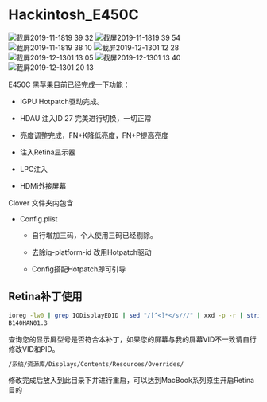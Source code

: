 # Hackintosh_E450C 

![截屏2019-11-1819 39 32](https://user-images.githubusercontent.com/9806325/69049782-9fe2a380-0a3b-11ea-9f03-f1b606f14729.png)
![截屏2019-11-1819 39 54](https://user-images.githubusercontent.com/9806325/69049792-a53fee00-0a3b-11ea-9a89-928444ba81a0.png)
![截屏2019-11-1819 38 10](https://user-images.githubusercontent.com/9806325/69049802-ab35cf00-0a3b-11ea-94c8-1fee92b70598.png)
![截屏2019-12-1301 12 28](https://user-images.githubusercontent.com/9806325/70765699-7a289000-1d96-11ea-9622-a27ab4a0580e.png)
![截屏2019-12-1301 13 05](https://user-images.githubusercontent.com/9806325/70765706-814f9e00-1d96-11ea-91a9-81d554eacf9d.png)
![截屏2019-12-1301 13 40](https://user-images.githubusercontent.com/9806325/70765711-86ace880-1d96-11ea-8695-66c2358474df.png)
![截屏2019-12-1301 20 13](https://user-images.githubusercontent.com/9806325/70765720-8dd3f680-1d96-11ea-973b-9e23018981ba.png)



E450C 黑苹果目前已经完成一下功能：

* IGPU Hotpatch驱动完成。

* HDAU 注入ID 27 完美进行切换，一切正常

* 亮度调整完成，FN+K降低亮度，FN+P提高亮度

* 注入Retina显示器

* LPC注入

* HDMi外接屏幕

Clover 文件夹内包含


* Config.plist
    * 自行增加三码，个人使用三码已经剔除。

    * 去除ig-platform-id 改用Hotpatch驱动

    * Config搭配Hotpatch即可引导

## Retina补丁使用
``` bash
ioreg -lw0 | grep IODisplayEDID | sed "/[^<]*</s///" | xxd -p -r | strings -6
B140HAN01.3 
```
查询您的显示屏型号是否符合本补丁，如果您的屏幕与我的屏幕VID不一致请自行修改VID和PID。
``` bash
/系统/资源库/Displays/Contents/Resources/Overrides/
```
修改完成后放入到此目录下并进行重启，可以达到MacBook系列原生开启Retina目的

